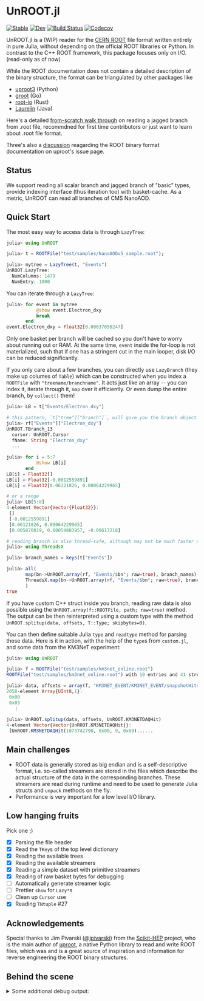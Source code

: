 # UnROOT.jl

[![Stable](https://img.shields.io/badge/docs-stable-blue.svg)](https://tamasgal.github.io/UnROOT.jl/stable)
[![Dev](https://img.shields.io/badge/docs-dev-blue.svg)](https://tamasgal.github.io/UnROOT.jl/dev)
[![Build Status](https://github.com/tamasgal/UnROOT.jl/workflows/CI/badge.svg)](https://github.com/tamasgal/UnROOT.jl/actions)
[![Codecov](https://codecov.io/gh/tamasgal/UnROOT.jl/branch/master/graph/badge.svg)](https://codecov.io/gh/tamasgal/UnROOT.jl)

UnROOT.jl is a (WIP) reader for the [CERN ROOT](https://root.cern) file format
written entirely in pure Julia, without depending on the official ROOT libraries or Python.
In contrast to the C++ ROOT framework, this package focuses only on I/O. (read-only as of now)

While the ROOT documentation does not contain a detailed description of the
binary structure, the format can be triangulated by other packages like

- [uproot3](https://github.com/scikit-hep/uproot) (Python)
- [groot](https://godoc.org/go-hep.org/x/hep/groot#hdr-File_layout) (Go)
- [root-io](https://github.com/cbourjau/alice-rs/tree/master/root-io) (Rust)
- [Laurelin](https://github.com/spark-root/laurelin) (Java)

Here's a detailed [from-scratch walk through](https://jiling.web.cern.ch/jiling/dump/ROOT_Fileformat.pdf) 
on reading a jagged branch from .root file, recommdned for first time contributors or just want to learn
about .root file format.

Three's also a [discussion](https://github.com/scikit-hep/uproot/issues/401) reagarding the ROOT binary format
documentation on uproot's issue page.

## Status
We support reading all scalar branch and jagged branch of "basic" types, provide
indexing interface (thus iteration too) with basket-cache. As
a metric, UnROOT can read all branches of CMS NanoAOD.


## Quick Start
The most easy way to access data is through `LazyTree`:
```julia
julia> using UnROOT

julia> t = ROOTFile("test/samples/NanoAODv5_sample.root");

julia> mytree = LazyTree(t, "Events")
UnROOT.LazyTree:
  NumColumns: 1479  
  NumEntry: 1000
```

You can iterate through a `LazyTree`:
```julia
julia> for event in mytree
           @show event.Electron_dxy
           break
       end
event.Electron_dxy = Float32[0.00037050247]
```

Only one basket per branch will be cached so you don't have to worry about running out or RAM.
At the same time, `event` inside the for-loop is not materialized, such that if one has a
stringent cut in the main looper, disk I/O can be reduced significantly.

If you only care about a few branches, you can directly use `LazyBranch` (they make up columes of `Table`) which can be constructed
when you index a `ROOTFile` with `"treename/branchname"`. It acts just like an array --
you can index it, iterate through it, `map` over it efficiently. Or even dump the entire branch, by `collect()` them!
``` julia
julia> LB = t["Events/Electron_dxy"]

# this pattern, `t["tree"]["branch"]`, will give you the branch object itself
julia> rf["Events"]["Electron_dxy"]
UnROOT.TBranch_13
  cursor: UnROOT.Cursor
  fName: String "Electron_dxy"
  ...
  
julia> for i = 5:7
           @show LB[i]
       end
LB[i] = Float32[]
LB[i] = Float32[-0.0012559891]
LB[i] = Float32[0.06121826, 0.00064229965]

# or a range
julia> LB[5:8]
4-element Vector{Vector{Float32}}:
 []
 [-0.0012559891]
 [0.06121826, 0.00064229965]
 [0.005870819, 0.00054883957, -0.00617218]

# reading branch is also thread-safe, although may not be much faster depending to disk I/O and cache
julia> using ThreadsX

julia> branch_names = keys(t["Events"])

julia> all(
       map(bn->UnROOT.array(rf, "Events/$bn"; raw=true), branch_names) .== 
       ThreadsX.map(bn->UnROOT.array(rf, "Events/$bn"; raw=true), branch_names)
       )
true
```


If you have custom C++ struct inside you branch, reading raw data is also possible
using the `UnROOT.array(f::ROOTFile, path; raw=true)` method. The output can
be then reinterpreted using a custom type with the method
`UnROOT.splitup(data, offsets, T::Type; skipbytes=0)`.

You can then define suitable Julia `type` and `readtype` method for parsing these data.
Here is it in action, with the help of the `type`s from `custom.jl`, and some data from the KM3NeT experiment:

``` julia
julia> using UnROOT

julia> f = ROOTFile("test/samples/km3net_online.root")
ROOTFile("test/samples/km3net_online.root") with 10 entries and 41 streamers.

julia> data, offsets = array(f, "KM3NET_EVENT/KM3NET_EVENT/snapshotHits"; raw=true)
2058-element Array{UInt8,1}:
 0x00
 0x03
   ⋮
   
julia> UnROOT.splitup(data, offsets, UnROOT.KM3NETDAQHit)
4-element Vector{Vector{UnROOT.KM3NETDAQHit}}:
 [UnROOT.KM3NETDAQHit(1073742790, 0x00, 9, 0x60)......
```

## Main challenges

- ROOT data is generally stored as big endian and is a
  self-descriptive format, i.e. so-called streamers are stored in the files
  which describe the actual structure of the data in the corresponding branches.
  These streamers are read during runtime and need to be used to generate
  Julia structs and `unpack` methods on the fly.
- Performance is very important for a low level I/O library.


## Low hanging fruits

Pick one ;)

- [x] Parsing the file header
- [x] Read the `TKey`s of the top level dictionary
- [x] Reading the available trees
- [x] Reading the available streamers
- [x] Reading a simple dataset with primitive streamers
- [x] Reading of raw basket bytes for debugging
- [ ] Automatically generate streamer logic
- [ ] Prettier `show` for `Lazy*`s
- [ ] Clean up `Cursor` use
- [x] Reading `TNtuple` #27

## Acknowledgements

Special thanks to Jim Pivarski ([@jpivarski](https://github.com/jpivarski))
from the [Scikit-HEP](https://github.com/scikit-hep) project, who is the
main author of [uproot](https://github.com/scikit-hep/uproot), a native
Python library to read and write ROOT files, which was and is a great source
of inspiration and information for reverse engineering the ROOT binary
structures.

## Behind the scene
<details><summary>Some additional debug output: </summary>
<p>


``` julia
julia> using UnROOT

julia> f = ROOTFile("test/samples/tree_with_histos.root")
Compressed stream at 1509
ROOTFile("test/samples/tree_with_histos.root") with 1 entry and 4 streamers.

julia> keys(f)
1-element Array{String,1}:
 "t1"

julia> keys(f["t1"])
Compressed datastream of 1317 bytes at 1509 (TKey 't1' (TTree))
2-element Array{String,1}:
 "mynum"
 "myval"

julia> f["t1"]["mynum"]
Compressed datastream of 1317 bytes at 6180 (TKey 't1' (TTree))
UnROOT.TBranch
  cursor: UnROOT.Cursor
  fName: String "mynum"
  fTitle: String "mynum/I"
  fFillColor: Int16 0
  fFillStyle: Int16 1001
  fCompress: Int32 101
  fBasketSize: Int32 32000
  fEntryOffsetLen: Int32 0
  fWriteBasket: Int32 1
  fEntryNumber: Int64 25
  fIOFeatures: UnROOT.ROOT_3a3a_TIOFeatures
  fOffset: Int32 0
  fMaxBaskets: UInt32 0x0000000a
  fSplitLevel: Int32 0
  fEntries: Int64 25
  fFirstEntry: Int64 0
  fTotBytes: Int64 170
  fZipBytes: Int64 116
  fBranches: UnROOT.TObjArray
  fLeaves: UnROOT.TObjArray
  fBaskets: UnROOT.TObjArray
  fBasketBytes: Array{Int32}((10,)) Int32[116, 0, 0, 0, 0, 0, 0, 0, 0, 0]
  fBasketEntry: Array{Int64}((10,)) [0, 25, 0, 0, 0, 0, 0, 0, 0, 0]
  fBasketSeek: Array{Int64}((10,)) [238, 0, 0, 0, 0, 0, 0, 0, 0, 0]
  fFileName: String ""


julia> seek(f.fobj, 238)
IOStream(<file test/samples/tree_with_histos.root>)

julia> basketkey = UnROOT.unpack(f.fobj, UnROOT.TKey)
UnROOT.TKey64(116, 1004, 100, 0x6526eafb, 70, 0, 238, 100, "TBasket", "mynum", "t1")

julia> s = UnROOT.datastream(f.fobj, basketkey)
Compressed datastream of 100 bytes at 289 (TKey 'mynum' (TBasket))
IOBuffer(data=UInt8[...], readable=true, writable=false, seekable=true, append=false, size=100, maxsize=Inf, ptr=1, mark=-1)

julia> [UnROOT.readtype(s, Int32) for _ in 1:f["t1"]["mynum"].fEntries]
Compressed datastream of 1317 bytes at 6180 (TKey 't1' (TTree))
25-element Array{Int32,1}:
  0
  1
  2
  3
  4
  5
  6
  7
  8
  9
 10
 10
 10
 10
 10
```
</p>
</details>

